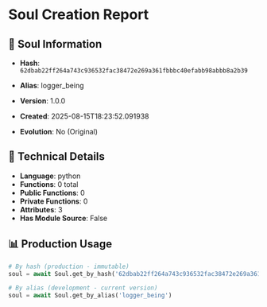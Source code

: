 # Soul Creation Report

## 🧬 Soul Information
- **Hash**: `62dbab22ff264a743c936532fac38472e269a361fbbbc40efabb98abbb8a2b39`
- **Alias**: logger_being
- **Version**: 1.0.0
- **Created**: 2025-08-15T18:23:52.091938

- **Evolution**: No (Original)

## 🔧 Technical Details
- **Language**: python
- **Functions**: 0 total
- **Public Functions**: 0
- **Private Functions**: 0
- **Attributes**: 3
- **Has Module Source**: False

## 📊 Production Usage
```python
# By hash (production - immutable)
soul = await Soul.get_by_hash('62dbab22ff264a743c936532fac38472e269a361fbbbc40efabb98abbb8a2b39')

# By alias (development - current version)
soul = await Soul.get_by_alias('logger_being')
```
